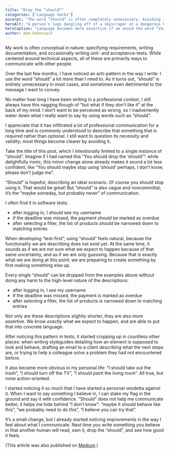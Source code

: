 ```yaml
---
title: "Drop the “should”"
categories: ["Language hacks"]
excerpt: "The word “should” is often completely unnecessary. Avoiding it makes your language more direct and assertive."
heroAlt: "A person’s legs dangling off of a skyscraper at a dangerous height."
heroCaption: "Language becomes more assertive if we avoid the word “should”."
author: dom-habersack
---
```

My work is often conceptual in nature: specifying requirements, writing documentation, and occasionally writing unit- and acceptance-tests. While centered around technical aspects, all of these are primarily ways to communicate with other people.

Over the last few months, I have noticed an anti-pattern in the way I write: I use the word “should” a lot more than I need to. As it turns out, “should” is entirely unnecessary in most cases, and sometimes even detrimental to the message I want to convey.

No matter how long I have been writing in a professional context, I still always have this nagging though of “but what if they don’t like it” at the back of my mind. I don’t want to be perceived as wrong, so I inadvertently water down what I really want to say by using words such as “should”.

I appreciate that it has infiltrated a lot of professional communication for a long time and is commonly understood to describe that something that is required rather than optional. I still want to question its necessity and validity; most things become clearer by avoiding it.

Take the title of this post, which I intentionally limited to a single instance of “should”. Imagine if I had named this “You should drop the ‘should’”: while delightfully ironic, this minor change alone already makes it sound a lot less confident, like “You should maybe stop using ‘should’ perhaps, I don’t know, please don’t judge me”.

“Should” is hopeful, describing an ideal scenario. Of course you *should* stop using it. That would be great! But “should” is also vague and noncommittal; it’s the “maybe someday, but probably never” of communication.

I often find it in software tests:

- after logging in, I *should* see my username
- if the deadline was missed, the payment *should* be marked as overdue
- after selecting a filter, the list of products *should* be narrowed down to matching entries

When developing “test-first”, using “should” feels natural, because the functionality we are describing does not exist yet. At the same time, it sounds as if we are not sure what we expect to happen because of that same uncertainty, and as if we are only guessing. Because that is exactly what we are doing at this point: we are preparing to create something by first making something else up.

Every single “should” can be dropped from the examples above without doing any harm to the high-level nature of the descriptions:

- after logging in, I *see* my username
- if the deadline was missed, the payment *is* marked as overdue
- after selecting a filter, the list of products *is* narrowed down to matching entries

Not only are these descriptions slightly shorter, they are also more assertive. We know *exactly* what we expect to happen, and are able to put that into concrete language.

After noticing this pattern in tests, it started cropping up in countless other places: when writing styleguides detailing how an element is supposed to look and behave, drafting an email to a client describing what the next steps are, or trying to help a colleague solve a problem they had not encountered before.

It also became more obvious in my personal life: “I should take out the trash”, “I should turn off the TV”, “I should paint the living room”. All true, but none action-oriented.

I started noticing it so much that I have started a personal vendetta against it. When I want to say something I believe in, I can stake my flag in the ground and say it with confidence. “Should” does not help me communicate better, it helps me hide behind “I don’t know”: “maybe it should behave like this”, “we probably need to do this”, “I believe you can try that”.

It’s a small change, but I already started noticing improvements in the way I feel about what I communicate. Next time you write something you believe in that another human will read, own it, drop the “should”, and see how good it feels.

(This article was also published on [Medium](https://medium.com/@soverydom/drop-the-should-9e6c9c0219cb).)
